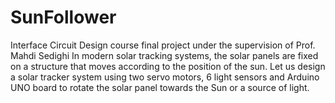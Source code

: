 # SunFollower
Interface Circuit Design course final project under the supervision of Prof. Mahdi Sedighi
In modern solar tracking systems, the solar panels are fixed on a structure that moves according to the position of the sun.
Let us design a solar tracker system using two servo motors, 6 light sensors and Arduino UNO board to rotate the solar panel towards the Sun or a source of light.
